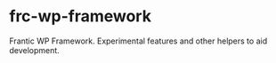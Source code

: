 # frc-wp-framework
Frantic WP Framework. Experimental features and other helpers to aid development.
